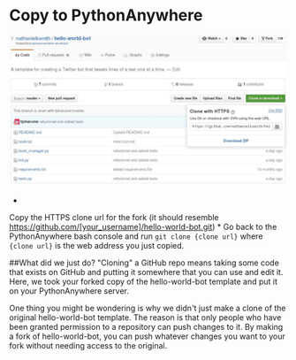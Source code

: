 # Copy to PythonAnywhere

![](13709493_786878941780_84756877_o.png)

* 
Copy the HTTPS clone url for the fork (it should resemble https://github.com/[your_username]/hello-world-bot.git)
* 
Go back to the PythonAnywhere bash console and run ``git clone {clone url}`` where ``{clone url}`` is the web address you just copied.

##What did we just do?
"Cloning" a GitHub repo means taking some code that exists on GitHub and putting it somewhere that you can use and edit it. Here, we took your forked copy of the hello-world-bot template and put it on your PythonAnywhere server.

One thing you might be wondering is why we didn't just make a clone of the original hello-world-bot template. The reason is that only people who have been granted permission to a repository can push changes to it. By making a fork of hello-world-bot, you can push whatever changes you want to your fork without needing access to the original.